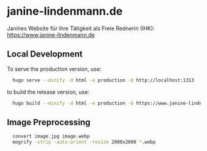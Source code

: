 # janine-lindenmann.de

Janines Website für ihre Tätigkeit als Freie Rednerin (IHK):
https://www.janine-lindenmann.de

## Local Development

To serve the production version, use:
```bash
  hugo serve --minify -d html -e production -b http://localhost:1313
```

to build the release version, use:
```bash
  hugo build --minify -d html -e production -b https://www.janine-lindenmann.de
```

## Image Preprocessing

```bash
  convert image.jpg image.webp
  mogrify -strip -auto-orient -resize 2000x2000 *.webp
```

